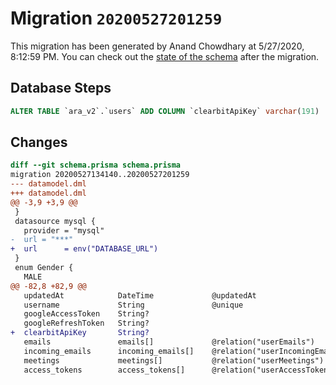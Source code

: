 # Migration `20200527201259`

This migration has been generated by Anand Chowdhary at 5/27/2020, 8:12:59 PM.
You can check out the [state of the schema](./schema.prisma) after the migration.

## Database Steps

```sql
ALTER TABLE `ara_v2`.`users` ADD COLUMN `clearbitApiKey` varchar(191)   ;
```

## Changes

```diff
diff --git schema.prisma schema.prisma
migration 20200527134140..20200527201259
--- datamodel.dml
+++ datamodel.dml
@@ -3,9 +3,9 @@
 }
 datasource mysql {
   provider = "mysql"
-  url = "***"
+  url      = env("DATABASE_URL")
 }
 enum Gender {
   MALE
@@ -82,8 +82,9 @@
   updatedAt            DateTime             @updatedAt
   username             String               @unique
   googleAccessToken    String?
   googleRefreshToken   String?
+  clearbitApiKey       String?
   emails               emails[]             @relation("userEmails")
   incoming_emails      incoming_emails[]    @relation("userIncomingEmails")
   meetings             meetings[]           @relation("userMeetings")
   access_tokens        access_tokens[]      @relation("userAccessTokens")
```


